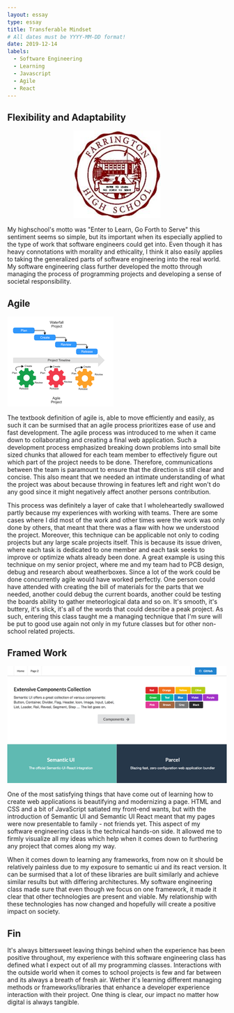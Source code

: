 ```yaml
---
layout: essay
type: essay
title: Transferable Mindset
# All dates must be YYYY-MM-DD format!
date: 2019-12-14
labels:
  - Software Engineering
  - Learning
  - Javascript
  - Agile
  - React
---
```



## Flexibility and Adaptability

<center><img class="ui small spaced image" src="../images/fhsimage.jpeg"></center>

My highschool's motto was "Enter to Learn, Go Forth to Serve" this sentiment seems so simple, but its important when its 
especially applied to the type of work that software engineers could get into. Even though it has heavy connotations with morality and ethicality, I think it also easily applies to taking the generalized parts of software engineering into the real world. My software engineering class further developed the motto through managing the process of programming projects and developing a sense of societal responsibility.  

## Agile 

<img class="ui medium spaced image" src="../images/agileimage.png">

The textbook definition of agile is, able to move efficiently and easily, as such it can be surmised that an agile process
prioritizes ease of use and fast development. The agile process was introduced to me when it came down to collaborating and
creating a final web application. Such a development process emphasized breaking down problems into small bite sized chunks
that allowed for each team member to effectively figure out which part of the project needs to be done. Therefore, communications between the team is paramount to ensure that the direction is still clear and concise. This also meant that we needed an intimate understanding of what the project was about because throwing in features left and right won't do any good since it might negatively affect another persons contribution. 

This process was definitely a layer of cake that I wholeheartedly swallowed partly because my experiences with working with teams. There are some cases where I did most of the work and other times were the work was only done by others, that meant that there was a flaw with how we understood the project. Moreover, this technique can be applicable not only to coding projects but any large scale projects itself. This is because its issue driven, where each task is dedicated to one member and each task seeks to improve or optimize whats already been done. A great example is using this technique on my senior project, where me and my team had to PCB design, debug and research about weatherboxes. Since a lot of the work could be done concurrently agile would have worked perfectly. One person could have attended with creating the bill of materials for the parts that we needed, another could debug the current boards, another could be testing the boards ability to gather meteorlogical data and so on. It's smooth, it's buttery, it's slick, it's all of the words that could describe a peak project. As such, entering this class taught me a managing technique that I'm sure will be put to good use again not only in my future classes but for other non-school related projects.

## Framed Work

<img class="ui small spaced image" src="../images/semanticuireact.png">

One of the most satisfying things that have come out of learning how to create web applications is beautifying and modernizing
a page. HTML and CSS and a bit of JavaScript satiated my front-end wants, but with the introduction of Semantic UI and Semantic UI React meant that my pages were now presentable to family - not friends yet. This aspect of my software engineering class is the technical hands-on side. It allowed me to firmly visualize all my ideas which help when it comes down to furthering any project that comes along my way. 

When it comes down to learning any frameworks, from now on it should be relatively painless due to my exposure to semantic ui and its react version. It can be surmised that a lot of these libraries are built similarly and achieve similar results but with differing architectures. My software engineering class made sure that even though we focus on one framework, it made it clear that other technologies are present and viable. My relationship with these technologies has now changed and hopefully will create a positive impact on society. 

## Fin

It's always bittersweet leaving things behind when the experience has been positive throughout, my experience with this software engineering class has defined what I expect out of all my programming classes. Interactions with the outside world when it comes to school projects is few and far between and its always a breath of fresh air. Wether it's learning different managing methods or frameworks/libraries that enhance a developer experience interaction with their project. One thing is clear, our impact no matter how digital is always tangible. 
